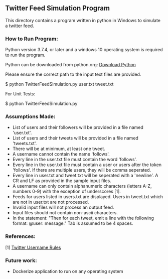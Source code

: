 ## Twitter Feed Simulation Program

This directory contains a program written in python in Windows to simulate a twitter feed. 

### How to Run Program:

Python version 3.7.4, or later and a windows 10 operating system is required to run the program. 

Python can be downloaded from python.org: 
[Download Python](https://www.python.org/downloads/)

Please ensure the correct path to the input text files are provided.

$ python TwitterFeedSimulation.py user.txt tweet.txt

For Unit Tests:

$ python TwitterFeedSimulation.py


### Assumptions Made: 

* List of users and their followers will be provided in a file named 'user.txt'.
* List of users and their tweets will be provided in a file named 'tweets.txt'.
* There will be at minimum, at least one tweet.
* A username cannot contain the name 'follows'.
* Every line in the user.txt file must contain the word 'follows'.
* Every line in the user.txt file must contain a user or users after the token 'follows'. If there are multiple users, they will be comma seperated. 
* Every line in user.txt and tweet.txt will be seperated with a 'newline'. A CR and LF as provided in the sample input files.
* A username can only contain alphanumeric characters (letters A-Z, numbers 0-9) with the exception of underscores [1].
* Feeds for users listed in users.txt are displayed. Users in tweet.txt which are not in user.txt are not processed.
* Invalid input files will not process an output feed.
* Input files should not contain non-ascii characters. 
* In the statement: "Then for each tweet, emit a line with the following format: <tab>@user: <space>message." Tab is assumed to be 4 spaces.


### References:
[1] [Twitter Username Rules](https://help.twitter.com/en/managing-your-account/twitter-username-rules)

### Future work: 

* Dockerize application to run on any operating system